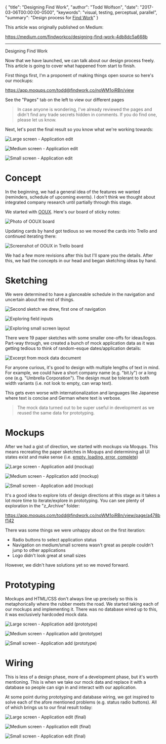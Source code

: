 {
  "title": "Designing Find Work",
  "author": "Todd Wolfson",
  "date": "2017-03-06T00:00:00-0500",
  "keywords": "visual, testing, perceptual, parallel",
  "summary": "Design process for [Find Work](https://findwork.co)"
}

This article was originally published on Medium:

<https://medium.com/findworkco/designing-find-work-4db8dc5a668b>

-------------------------

Designing Find Work

Now that we have launched, we can talk about our design process freely. This article is going to cover what happened from start to finish.

First things first, I'm a proponent of making things open source so here's our mockups:

<https://app.moqups.com/todd@findwork.co/noWM1oiRBn/view>

See the "Pages" tab on the left to view our different pages

> In case anyone is wondering, I've already reviewed the pages and didn't find any trade secrets hidden in comments. If you do find one, please let us know.

Next, let's post the final result so you know what we're working towards:

![Large screen - Application edit](#TODO)

![Medium screen - Application edit](#TODO)

![Small screen - Application edit](#TODO)

# Concept

In the beginning, we had a general idea of the features we wanted (reminders, schedule of upcoming events). I don't think we thought about integrated company research until partially through this stage.

We started with [OOUX][]. Here's our board of sticky notes:

[OOUX]: http://alistapart.com/article/ooux-a-foundation-for-interaction-design

![Photo of OOUX board](#TODO)

Updating cards by hand got tedious so we moved the cards into Trello and continued iterating there:

![Screenshot of OOUX in Trello board](#TODO)

We had a few more revisions after this but I'll spare you the details. After this, we had the concepts in our head and began sketching ideas by hand.

# Sketching

We were determined to have a glanceable schedule in the navigation and uncertain about the rest of things.

![Second sketch we drew, first one of navigation](#TODO)

![Exploring field inputs](#TODO)

![Exploring small screen layout](#TODO)

There were 19 paper sketches with some smaller one-offs for ideas/logos. Part-way through, we created a bunch of mock application data as it was getting tedious to think of random-esque dates/application details:

![Excerpt from mock data document](#TODO)

For anyone curious, it's good to design with multiple lengths of text in mind. For example, we could have a short company name (e.g. "bit.ly") or a long one (e.g. "Umbrella Corporation"). The design must be tolerant to both width variants (i.e. not look to empty, can wrap text).

This gets even worse with internationalization and languages like Japanese where text is concise and German where text is verbose.

> The mock data turned out to be super useful in development as we reused the same data for prototyping.

# Mockups

After we had a gist of direction, we started with mockups via Moqups. This means recreating the paper sketches in Moqups and determining all UI states exist and make sense (i.e. [empty, loading, error, complete][design-states])

[design-states]: http://scotthurff.com/posts/why-your-user-interface-is-awkward-youre-ignoring-the-ui-stack

![Large screen - Application add (mockup)](#TODO)

![Medium screen - Application add (mockup)](#TODO)

![Small screen - Application add (mockup)](#TODO)

It's a good idea to explore lots of design directions at this stage as it takes a lot more time to iterate/explore in prototyping. You can see plenty of exploration in the "z_Archive" folder:

<https://app.moqups.com/todd@findwork.co/noWM1oiRBn/view/page/a478bf142>

There was some things we were unhappy about on the first iteration:

- Radio buttons to select application status
- Navigation on medium/small screens wasn't great as people couldn't jump to other applications
- Logo didn't look great at small sizes

However, we didn't have solutions yet so we moved forward.

# Prototyping
Mockups and HTML/CSS don't always line up precisely so this is metaphorically where the rubber meets the road. We started taking each of our mockups and implementing it. There was no database wired up to this, it was exclusively hardcoded mock data.

![Large screen - Application add (prototype)](#TODO)

![Medium screen - Application add (prototype)](#TODO)

![Small screen - Application add (prototype)](#TODO)

# Wiring
This is less of a design phase, more of a development phase, but it's worth mentioning. This is when we take our mock data and replace it with a database so people can sign in and interact with our application.

At some point during prototyping and database wiring, we got inspired to solve each of the afore mentioned problems (e.g. status radio buttons). All of which brings us to our final result today:

![Large screen - Application edit (final)](#TODO)

![Medium screen - Application edit (final)](#TODO)

![Small screen - Application edit (final)](#TODO)
